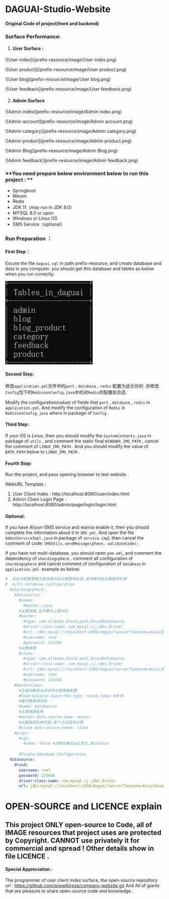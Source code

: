 # DAGUAI-Studio-Website
#### Original Code of project(front and backend)

### Surface Performance:

1. #### User Surface :

![User index](/prefix-resource/image/User index.png)

![User product](/prefix-resource/image/User product.png)

![User blog](prefix-resource/image/User blog.png)

![User feedback](prefix-resource/image/User feedback.png)

2. #### Admin Surface

![Admin index](prefix-resource/image/Admin index.png)

![Admin account](prefix-resource/image/Admin account.png)

![Admin category](prefix-resource/image/Admin category.png)

![Admin product](prefix-resource/image/Admin product.png)

![Admin Blog](prefix-resource/image/Admin Blog.png)

![Admin feedback](prefix-resource/image/Admin feedback.png)

### **You need prepare  below environment below to run this project : **

- Springboot
- Maven
- Redis
- JDK 11（may run in JDK 8.0）
- MYSQL 8.0 or upon
- Windows or Linux OS
- SMS Service（optional）

### Run Preparation ： 

#### First Step：

Excute the file `daguai.sql` in path prefix-resource, and create database and data in you computer. you should get this database and tables as below when you run correctly.

![image-20230418203728424](/prefix-resource/image/image-20230418203728424.png)

#### Second Step:

修改`application.yml`文件中的`port` , `database` , `redis` 配置为适合你的 .并修改`Config`包下的`RedissonConfig.java`中的对`Redis`的配置到合适.

Modify the configuration(value) of fields that `port` , `database` , `redis` in `application.yml`.  And modify the configuration of `Redis` in `RedissonConfig.java` where in package of `Config` .

#### Third Step:

If your OS is Linux, then you should modify the `SystemContents.java` in package of `utils` , and comment the static final `WINDOWS_IMG_PATH` , cancel the comment of `LINUX_IMG_PATH` . And you should modify the value of `BATH_PATH` below to `LINUX_IMG_PATH` .

#### Fourth Step:

Run the project, and pass opening browser to test website .

WebURL Template : 

1. User Client Index : http://localhost:8080/user/index.html
2. Admin Client Login Page : http://localhost:8080/admin/page/login/login.html

#### Optional:

If you have Aliyun-SMS service and wanna enable it, then you should complete the information about it in `SMS.yml`. And open the file `AdminServiceImpl.java` in package of `service.imp`l, then cancel the comment of code: `SMSUtils.sendMessage(phone, validateCode);`

If you have not multi-database, you should open `pom.xml`, and comment the dependency of `shardingsphere` . comment all configuration of `shardingsphere` and cancel comment of configuration of `database` in `application.yml`. example as below:

```yml
#  会自动配置策略为查询操作由从数据库处理,其他操作由主数据库处理
#  multi-database configuration
  #shardingsphere:
    #datasource:
      #names:
        #master,slave
      #主数据源,名字要与上面对应
      #master:
        #type: com.alibaba.druid.pool.DruidDataSource
        #driver-class-name: com.mysql.cj.jdbc.Driver
        #url: jdbc:mysql://localhost:3306/daguai?serverTimezone=Asia/Shanghai&useUnicode=true&characterEncoding=utf-8&zeroDateTimeBehavior=convertToNull&useSSL=false&allowPublicKeyRetrieval=true
        #username: root
        #password: 123456
      #从数据源
      #slave:
        #type: com.alibaba.druid.pool.DruidDataSource
        #driver-class-name: com.mysql.cj.jdbc.Driver
        #url: jdbc:mysql://localhost:3306/daguai?serverTimezone=Asia/Shanghai&useUnicode=true&characterEncoding=utf-8&zeroDateTimeBehavior=convertToNull&useSSL=false&allowPublicKeyRetrieval=true
        #username: root
        #password: 123456
    #masterslave:
      #负载均衡多从库读写分离策略配置
      #load-balance-algorithm-type: round_robin #轮询
      #最终数据源名称
      #name: dataSource
      #主数据源名称
      #master-data-source-name: master
      #从数据源名称列表,多个之间逗号分隔
      #slave-data-source-names: slave
    #props:
      #sql:
        #show: false #控制台输出sql显示,默认false
        
      #Single-database Configuration
  datasource:
    druid:
      username: root
      password: 123456
      driver-class-name: com.mysql.cj.jdbc.Driver
      url: jdbc:mysql://localhost:3306/daguai?serverTimezone=Asia/Shanghai&useUnicode=true&characterEncoding=utf-8&zeroDateTimeBehavior=convertToNull&useSSL=false&allowPublicKeyRetrieval=true
```

# OPEN-SOURCE and LICENCE explain 

## This project ONLY open-source to Code, all of IMAGE resources that project uses are protected by Copyright. CANNOT use privately it for commercial and spread ! Other details show in file LICENCE .

#### Special Appreciation :

The programmer of user client index surface, the open-source repository url : https://github.com/wwwAlireza/company-website.git
And All of giants that are pleasure to share open-source code and knowledge .

